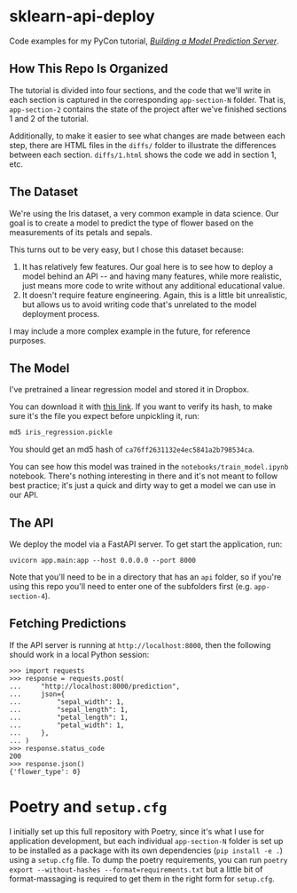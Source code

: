 # sklearn-api-deploy

Code examples for my PyCon tutorial, [*Building a Model Prediction Server*](https://us.pycon.org/2023/schedule/presentation/79/).

## How This Repo Is Organized

The tutorial is divided into four sections, and the code that we'll write in each section is captured in the corresponding `app-section-N` folder.
That is, `app-section-2` contains the state of the project after we've finished sections 1 and 2 of the tutorial.

Additionally, to make it easier to see what changes are made between each step, there are HTML files in the `diffs/` folder to illustrate the differences between each section. `diffs/1.html` shows the code we add in section 1, etc.

## The Dataset

We're using the Iris dataset, a very common example in data science.
Our goal is to create a model to predict the type of flower based on the measurements of its petals and sepals.

This turns out to be very easy, but I chose this dataset because:
1. It has relatively few features. Our goal here is to see how to deploy a model behind an API -- and having many features, while more realistic, just means more code to write without any additional educational value.
2. It doesn't require feature engineering. Again, this is a little bit unrealistic, but allows us to avoid writing code that's unrelated to the model deployment process.

I may include a more complex example in the future, for reference purposes.

## The Model

I've pretrained a linear regression model and stored it in Dropbox.

You can download it with [this link](https://www.dropbox.com/s/q0iek2hu43oz3c0/iris_regression.pickle?dl=0).
If you want to verify its hash, to make sure it's the file you expect before unpickling it, run:
```bash
md5 iris_regression.pickle
```
You should get an md5 hash of `ca76ff2631132e4ec5841a2b798534ca`.

You can see how this model was trained in the `notebooks/train_model.ipynb` notebook.
There's nothing interesting in there and it's not meant to follow best practice; it's just a quick and dirty way to get a model we can use in our API.

## The API

We deploy the model via a FastAPI server.
To get start the application, run:
```
uvicorn app.main:app --host 0.0.0.0 --port 8000
```

Note that you'll need to be in a directory that has an `api` folder, so if you're using this repo you'll need to enter one of the subfolders first (e.g. `app-section-4`).

## Fetching Predictions

If the API server is running at `http://localhost:8000`, then the following should work in a local Python session:
```text
>>> import requests
>>> response = requests.post(
...     "http://localhost:8000/prediction",
...     json={
...         "sepal_width": 1,
...         "sepal_length": 1,
...         "petal_length": 1,
...         "petal_width": 1,
...     },
... )
>>> response.status_code
200
>>> response.json()
{'flower_type': 0}
```

# Poetry and `setup.cfg`

I initially set up this full repository with Poetry, since it's what I use for application development, but each individual `app-section-N` folder is set up to be installed as a package with its own dependencies (`pip install -e .`) using a `setup.cfg` file.
To dump the poetry requirements, you can run `poetry export --without-hashes --format=requirements.txt` but a little bit of format-massaging is required to get them in the right form for `setup.cfg`.
